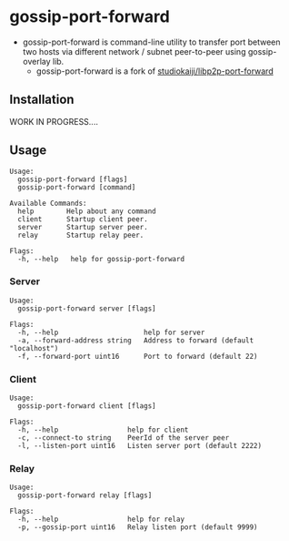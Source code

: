 # gossip-port-forward

- gossip-port-forward is command-line utility to transfer port between two hosts via different network / subnet peer-to-peer using gossip-overlay lib.
  - gossip-port-forward is a fork of [studiokaiji/libp2p-port-forward](https://github.com/studiokaiji/libp2p-port-forward)

## Installation

WORK IN PROGRESS....

## Usage

```
Usage:
  gossip-port-forward [flags]
  gossip-port-forward [command]

Available Commands:
  help        Help about any command
  client      Startup client peer.  
  server      Startup server peer.
  relay       Startup relay peer.

Flags:
  -h, --help   help for gossip-port-forward
```

### Server

```
Usage:
  gossip-port-forward server [flags]

Flags:
  -h, --help                     help for server
  -a, --forward-address string   Address to forward (default "localhost")
  -f, --forward-port uint16      Port to forward (default 22)
```

### Client

```
Usage:
  gossip-port-forward client [flags]

Flags:
  -h, --help                 help for client
  -c, --connect-to string    PeerId of the server peer
  -l, --listen-port uint16   Listen server port (default 2222)
```

### Relay

```
Usage:
  gossip-port-forward relay [flags]

Flags:
  -h, --help                 help for relay
  -p, --gossip-port uint16   Relay listen port (default 9999)
```
